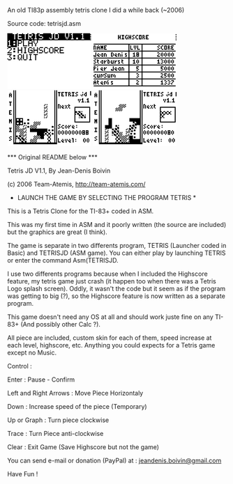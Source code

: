 An old TI83p assembly tetris clone I did a while back (~2006)

Source code: tetrisjd.asm

![Screenshot 1](/screen1.gif?raw=true "Screen 1")
![Screenshot 2](/screen2.gif?raw=true "Screen 2")
![Screenshot 3](/screen3.gif?raw=true "Screen 3")
![Screenshot 4](/screen4.gif?raw=true "Screen 4")

*** Original README below ***

Tetris JD V1.1, By Jean-Denis Boivin

(c) 2006 Team-Atemis, http://team-atemis.com/


* LAUNCH THE GAME BY SELECTING THE PROGRAM TETRIS *


This is a Tetris Clone for the TI-83+ coded in ASM.

This was my first time in ASM and it poorly written (the source are included) but the graphics are great (I think).

The game is separate in two differents program, TETRIS (Launcher coded in Basic) and TETRISJD (ASM game).
You can either play by launching TETRIS or enter the command Asm(TETRISJD.

I use two differents programs because when I included the Highscore feature, my tetris game just crash (it happen too when there was a Tetris Logo splash screen).
Oddly, it wasn't the code but it seem as if the program was getting to big (?), so the Highscore feature is now written as a separate program.


This game doesn't need any OS at all and should work juste fine on any TI-83+ (And possibly other Calc ?).

All piece are included, custom skin for each of them, speed increase at each level, highscore, etc. Anything you could expects for a Tetris game except no Music.


Control :

Enter : Pause - Confirm

Left and Right Arrows : Move Piece Horizontaly

Down : Increase speed of the piece (Temporary)

Up or Graph : Turn piece clockwise

Trace : Turn Piece anti-clockwise

Clear : Exit Game (Save Highscore but not the game)


You can send e-mail or donation (PayPal) at : jeandenis.boivin@gmail.com


Have Fun !